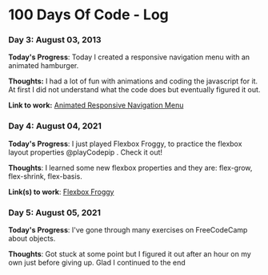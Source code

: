 # 100 Days Of Code - Log

### Day 3: August 03, 2013 

**Today's Progress**: Today I created a responsive navigation menu with an animated hamburger.

**Thoughts:** I had a lot of fun with animations and coding the javascript for it. At first I did not understand what the code does but eventually figured it out.

**Link to work:** [Animated Responsive Navigation Menu](https://codepen.io/ZaidMarrie/pen/XWRBVLN?editors=1000)

### Day 4: August 04, 2021

**Today's Progress**: I just played Flexbox Froggy, to practice the flexbox layout properties @playCodepip
. Check it out!

**Thoughts**: I learned some new flexbox properties and they are: flex-grow, flex-shrink, flex-basis.

**Link(s) to work**: [Flexbox Froggy](https://codepip.com/games/flexbox-froggy/)


### Day 5: August 05, 2021 

**Today's Progress**: I've gone through many exercises on FreeCodeCamp about objects.

**Thoughts**: Got stuck at some point but I figured it out after an hour on my own just before giving up. Glad I continued to the end
